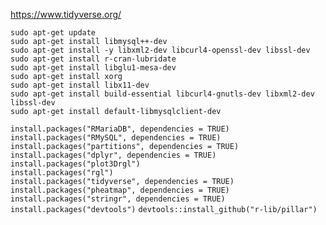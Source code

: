 https://www.tidyverse.org/  

```sudo apt-get update```  
```sudo apt-get install libmysql++-dev```  
```sudo apt-get install -y libxml2-dev libcurl4-openssl-dev libssl-dev```  
```sudo apt-get install r-cran-lubridate```  
```sudo apt-get install libglu1-mesa-dev```  
```sudo apt-get install xorg```   
```sudo apt-get install libx11-dev```  
```sudo apt-get install build-essential libcurl4-gnutls-dev libxml2-dev libssl-dev```  
```sudo apt-get install default-libmysqlclient-dev```  

```install.packages("RMariaDB", dependencies = TRUE)```  
```install.packages("RMySQL", dependencies = TRUE)```  
```install.packages("partitions", dependencies = TRUE)```  
```install.packages("dplyr", dependencies = TRUE)```  
```install.packages("plot3Drgl")```  
```install.packages("rgl")```  
```install.packages("tidyverse", dependencies = TRUE)```  
```install.packages("pheatmap", dependencies = TRUE)```  
```install.packages("stringr", dependencies = TRUE)```  
```install.packages("devtools")```
```devtools::install_github("r-lib/pillar")```

